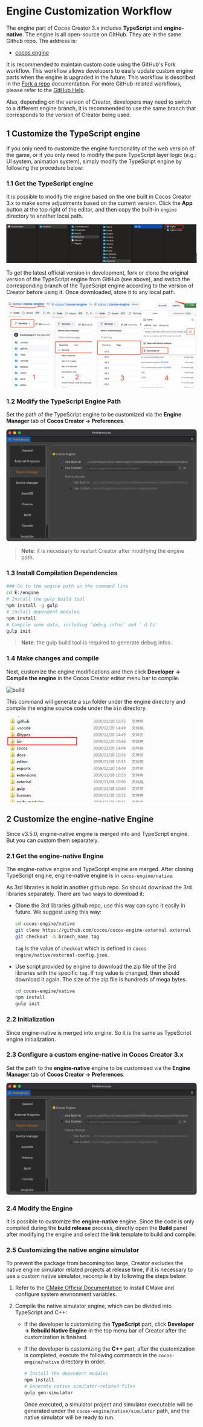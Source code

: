 # Engine Customization Workflow

The engine part of Cocos Creator 3.x includes **TypeScript** and **engine-native**. The engine is all open-source on GitHub. They are in the same Github repo. The address is:

- [cocos engine](https://github.com/cocos/cocos-engine/)

It is recommended to maintain custom code using the GitHub's Fork workflow. This workflow allows developers to easily update custom engine parts when the engine is upgraded in the future. This workflow is described in the [Fork a repo](https://help.github.com/articles/fork-a-repo) documentation. For more GitHub-related workflows, please refer to the [GitHub Help](https://help.github.com).

Also, depending on the version of Creator, developers may need to switch to a different engine branch, it is recommended to use the same branch that corresponds to the version of Creator being used.

## 1 Customize the TypeScript engine

If you only need to customize the engine functionality of the web version of the game, or if you only need to modify the pure TypeScript layer logic (e.g.: UI system, animation system), simply modify the TypeScript engine by following the procedure below:

### 1.1 Get the TypeScript engine

It is possible to modify the engine based on the one built in Cocos Creator 3.x to make some adjustments based on the current version. Click the **App** button at the top right of the editor, and then copy the built-in `engine` directory to another local path.

![open-engine](engine-customization/open-engine.png)

To get the latest official version in development, fork or clone the original version of the TypeScript engine from GitHub (see above), and switch the corresponding branch of the TypeScript engine according to the version of Creator before using it. Once downloaded, store it to any local path.

![download-repo-js](engine-customization/download-repo-js.png)

### 1.2 Modify the TypeScript Engine Path

Set the path of the TypeScript engine to be customized via the **Engine Manager** tab of **Cocos Creator -> Preferences**.

![custom-ts-engine](engine-customization/custom-ts-engine.png)

> **Note**: it is necessary to restart Creator after modifying the engine path.

### 1.3 Install Compilation Dependencies

```bash
### Go to the engine path in the command line
cd E:/engine
# Install the gulp build tool
npm install -g gulp
# Install dependent modules
npm install
# Compile some data, including 'debug infos' and '.d.ts'
gulp init
```

> **Note**: the gulp build tool is required to generate debug infos.

### 1.4 Make changes and compile

Next, customize the engine modifications and then click **Developer -> Compile the engine** in the Cocos Creator editor menu bar to compile.

![build](engine-customization/build.png)

This command will generate a `bin` folder under the engine directory and compile the engine source code under the `bin` directory.

![bin](engine-customization/bin.png)

## 2 Customize the engine-native Engine

Since v3.5.0, engine-native engine is merged into and TypeScript engine. But you can custom them separately.

### 2.1 Get the engine-native Engine

The engine-native engine and TypeScript engine are merged. After cloning TypeScript engine, engine-native engine is in `cocos-engine/native`.

As 3rd libraries is hold in another github repo. So should download the 3rd libraries separately. There are two ways to download it:
- Clone the 3rd libraries github repo, use this way can sync it easily in future. We suggest using this way:

    ```bash
    cd cocos-engine/native
    git clone https://github.com/cocos/cocos-engine-external external
    git checkout -b branch_name tag
    ```
    
    `tag` is the value of `checkout` which is defined in `cocos-engine/native/external-config.json`.
    
- Use script provided by engine to download the zip file of the 3rd libraries with the specific `tag`. If `tag` value is changed, then should download it again. The size of the zip file is hundreds of mega bytes.

    ```bash
    cd cocos-engine/native
    npm install
    gulp init
    ```

### 2.2 Initialization

Since engine-native is merged into engine. So it is the same as TypeScript engine initialization.

### 2.3 Configure a custom engine-native in Cocos Creator 3.x

Set the path to the **engine-native** engine to be customized via the **Engine Manager** tab of **Cocos Creator -> Preferences**.

![custom-native-engine](engine-customization/custom-native-engine.png)

### 2.4 Modify the Engine

It is possible to customize the **engine-native** engine. Since the code is only compiled during the **build release** process, directly open the **Build** panel after modifying the engine and select the **link** template to build and compile.

### 2.5 Customizing the native engine simulator

To prevent the package from becoming too large, Creator excludes the native engine simulator related projects at release time, if it is necessary to use a custom native simulator, recompile it by following the steps below:

1. Refer to the [CMake Official Documentation](https://cmake.org/install/) to install CMake and configure system environment variables.

2. Compile the native simulator engine, which can be divided into TypeScript and C++:

    - If the developer is customizing the **TypeScript** part, click **Developer -> Rebuild Native Engine** in the top menu bar of Creator after the customization is finished.

    - If the developer is customizing the **C++** part, after the customization is completed, execute the following commands in the `cocos-engine/native` directory in order.

        ```bash
        # Install the dependent modules
        npm install
        # Generate native simulator-related files
        gulp gen-simulator
        ```

        Once executed, a simulator project and simulator executable will be generated under the `cocos-engine/native/simulator` path, and the native simulator will be ready to run.
